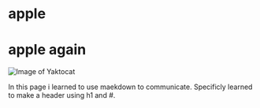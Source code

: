 # apple <h1> apple again 


![Image of Yaktocat](https://octodex.github.com/images/yaktocat.png)




In this page i learned to use maekdown to communicate. Specificly learned to make a header using h1 and #. 
